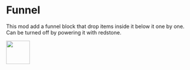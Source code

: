 # Funnel

This mod add a funnel block that drop items inside it below it one by one. Can be turned off by powering it with redstone.

<a href="https://www.curseforge.com/minecraft/mc-mods/funnel"><img height="64" src="https://slexom.github.io/assets/images/available_on_curseforge.png"/>